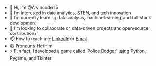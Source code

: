 - 👋 Hi, I’m @Arvincoder15  
- 👀 I’m interested in data analytics, STEM, and tech innovation  
- 🌱 I’m currently learning data analysis, machine learning, and full-stack development  
- 🤝 I'm looking to collaborate on data-driven projects and open-source contributions  
- 📫 How to reach me: [LinkedIn](https://www.linkedin.com/in/arvin-askari) or [Email](mailto:arvin.askari@queensu.ca)  
- 😄 Pronouns: He/Him  
- ⚡ Fun fact: I developed a game called 'Police Dodger' using Python, Pygame, and Tkinter!  

<!---
Arvincoder15/Arvincoder15 is a ✨ special ✨ repository because its `README.md` (this file) appears on your GitHub profile.  
You can click the Preview link to take a look at your changes.  
--->
